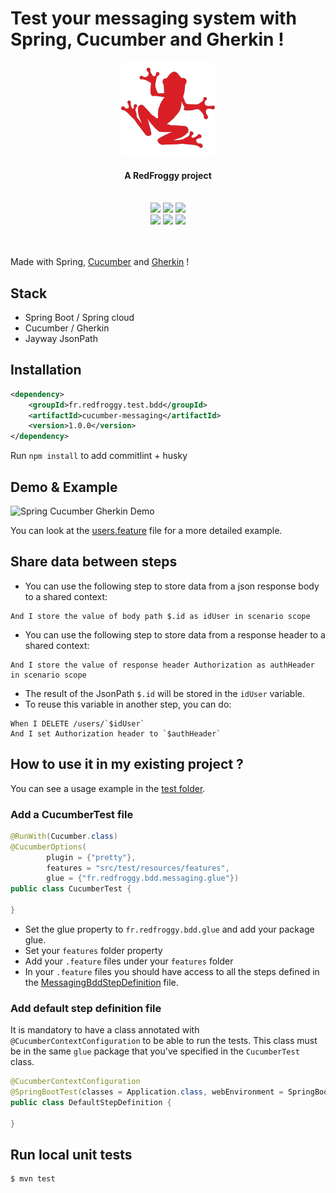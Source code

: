 # Test your messaging system with Spring, Cucumber and Gherkin !

<div align="center">
  <a name="logo" href="https://www.redfroggy.fr"><img src="assets/logo.png" alt="RedFroggy"></a>
  <h4 align="center">A RedFroggy project</h4>
</div>
<br/>
<div align="center">
  <a href="https://forthebadge.com"><img src="https://forthebadge.com/images/badges/fuck-it-ship-it.svg"/></a>
  <a href="https://forthebadge.com"><img src="https://forthebadge.com/images/badges/built-with-love.svg"/></a>
<a href="https://forthebadge.com"><img src="https://forthebadge.com/images/badges/made-with-java.svg"/></a>
</div>
<div align="center">
  <a href="https://travis-ci.org/RedFroggy/spring-cucumber-messaging"><img src="https://travis-ci.org/RedFroggy/spring-cucumber-messaging.svg?branch=master"/></a>
   <a href="https://codecov.io/gh/RedFroggy/spring-cucumber-messaging"><img src="https://codecov.io/gh/RedFroggy/spring-cucumber-messaging/branch/master/graph/badge.svg?token=XM9R6ZV9SJ"/></a>
  <a href="https://github.com/semantic-release/semantic-release"><img src="https://img.shields.io/badge/%20%20%F0%9F%93%A6%F0%9F%9A%80-semantic--release-e10079.svg"/></a>
</div>
<br/>
<br/>

Made with Spring, [Cucumber](https://cucumber.io/) and [Gherkin](https://cucumber.io/docs/gherkin/) !

## Stack
- Spring Boot / Spring cloud
- Cucumber / Gherkin
- Jayway JsonPath

## Installation
```xml
<dependency>
    <groupId>fr.redfroggy.test.bdd</groupId>
    <artifactId>cucumber-messaging</artifactId>
    <version>1.0.0</version>
</dependency>
```
Run `npm install` to add commitlint + husky

## Demo & Example

![Spring Cucumber Gherkin Demo](assets/demo.gif)

You can look at the [users.feature](src/test/resources/features/users.feature) file for a more detailed example.

## Share data between steps
- You can use the following step to store data from a json response body to a shared context:
```gherkin
And I store the value of body path $.id as idUser in scenario scope
```
- You can use the following step to store data from a response header to a shared context:
```gherkin
And I store the value of response header Authorization as authHeader in scenario scope
```
- The result of the JsonPath `$.id` will be stored in the `idUser` variable.
- To reuse this variable in another step, you can do:
```gherkin
When I DELETE /users/`$idUser`
And I set Authorization header to `$authHeader`
```


## How to use it in my existing project ?

You can see a usage example in the [test folder](src/test/java/fr/redfroggy/bdd/messaging).

### Add a CucumberTest  file

```java
@RunWith(Cucumber.class)
@CucumberOptions(
        plugin = {"pretty"},
        features = "src/test/resources/features",
        glue = {"fr.redfroggy.bdd.messaging.glue"})
public class CucumberTest {

}
````
- Set the glue property to  `fr.redfroggy.bdd.glue` and add your package glue.
- Set your `features` folder property
- Add your `.feature` files under your `features` folder
- In your `.feature` files you should have access to all the steps defined in the [MessagingBddStepDefinition](src/main/java/fr/redfroggy/bdd/messaging/glue/MessagingBddStepDefinition.java) file.


### Add default step definition file
It is mandatory to have a class annotated with `@CucumberContextConfiguration` to be able to run the tests.
This class must be in the same `glue` package that you've specified in the `CucumberTest` class.

```java
@CucumberContextConfiguration
@SpringBootTest(classes = Application.class, webEnvironment = SpringBootTest.WebEnvironment.RANDOM_PORT)
public class DefaultStepDefinition {

}
````

## Run local unit tests

````bash
$ mvn test
````

